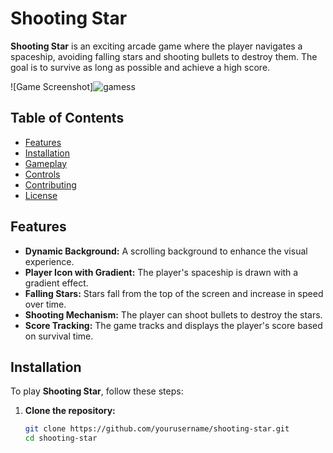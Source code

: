 # Shooting Star

**Shooting Star** is an exciting arcade game where the player navigates a spaceship, avoiding falling stars and shooting bullets to destroy them. The goal is to survive as long as possible and achieve a high score.

![Game Screenshot]![gamess](https://github.com/AnsariMohammedMujtaba/py-shooter-game/assets/87603773/1ab0f454-fdb9-4a15-af5c-65d12be96c1b)


## Table of Contents

- [Features](#features)
- [Installation](#installation)
- [Gameplay](#gameplay)
- [Controls](#controls)
- [Contributing](#contributing)
- [License](#license)

## Features

- **Dynamic Background:** A scrolling background to enhance the visual experience.
- **Player Icon with Gradient:** The player's spaceship is drawn with a gradient effect.
- **Falling Stars:** Stars fall from the top of the screen and increase in speed over time.
- **Shooting Mechanism:** The player can shoot bullets to destroy the stars.
- **Score Tracking:** The game tracks and displays the player's score based on survival time.

## Installation

To play **Shooting Star**, follow these steps:

1. **Clone the repository:**

   ```bash
   git clone https://github.com/yourusername/shooting-star.git
   cd shooting-star
